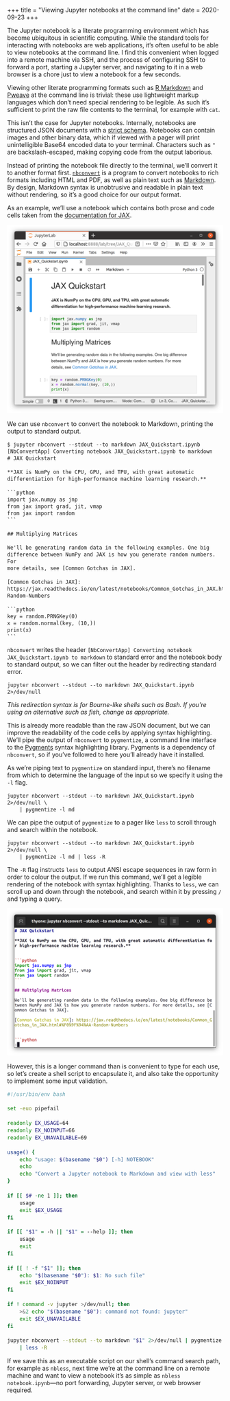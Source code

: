 +++
title = "Viewing Jupyter notebooks at the command line"
date = 2020-09-23
+++

The Jupyter notebook is a literate programming environment which has become
ubiquitous in scientific computing. While the standard tools for interacting
with notebooks are web applications, it’s often useful to be able to view
notebooks at the command line. I find this convenient when logged into a remote
machine via SSH, and the process of configuring SSH to forward a port, starting
a Jupyter server, and navigating to it in a web browser is a chore just to view
a notebook for a few seconds.

<!-- more -->

Viewing other literate programming formats such as [R Markdown] and [Pweave] at
the command line is trivial: these use lightweight markup languages which don’t
need special rendering to be legible. As such it’s sufficient to print the raw
file contents to the terminal, for example with `cat`.

This isn’t the case for Jupyter notebooks. Internally, notebooks are structured
JSON documents with a [strict schema][notebook schema]. Notebooks can contain
images and other binary data, which if viewed with a pager will print
unintelligible Base64 encoded data to your terminal. Characters such as `"` are
backslash-escaped, making copying code from the output laborious.

Instead of printing the notebook file directly to the terminal, we’ll convert it
to another format first. [`nbconvert`][nbconvert] is a program to convert
notebooks to rich formats including HTML and PDF, as well as plain text such as
[Markdown]. By design, Markdown syntax is unobtrusive and readable in plain text
without rendering, so it’s a good choice for our output format.

As an example, we’ll use a notebook which contains both prose and code cells
taken from the [documentation for JAX][jax docs].

![A Jupyter notebook rendered in JupyterLab](./notebook_in_jupyterlab.png "A Jupyter notebook rendered in JupyterLab")

We can use `nbconvert` to convert the notebook to Markdown, printing the output
to standard output.

    $ jupyter nbconvert --stdout --to markdown JAX_Quickstart.ipynb
    [NbConvertApp] Converting notebook JAX_Quickstart.ipynb to markdown
    # JAX Quickstart

    **JAX is NumPy on the CPU, GPU, and TPU, with great automatic
    differentiation for high-performance machine learning research.**

    ```python
    import jax.numpy as jnp
    from jax import grad, jit, vmap
    from jax import random
    ```

    ## Multiplying Matrices

    We'll be generating random data in the following examples. One big
    difference between NumPy and JAX is how you generate random numbers. For
    more details, see [Common Gotchas in JAX].

    [Common Gotchas in JAX]: https://jax.readthedocs.io/en/latest/notebooks/Common_Gotchas_in_JAX.html#%F0%9F%94%AA-Random-Numbers

    ```python
    key = random.PRNGKey(0)
    x = random.normal(key, (10,))
    print(x)
    ```

`nbconvert` writes the header
`[NbConvertApp] Converting notebook JAX_Quickstart.ipynb to markdown` to
standard error and the notebook body to standard output, so we can filter out
the header by redirecting standard error.

```
jupyter nbconvert --stdout --to markdown JAX_Quickstart.ipynb 2>/dev/null
```

_This redirection syntax is for Bourne-like shells such as Bash. If you’re using
an alternative such as fish, change as appropriate._

This is already more readable than the raw JSON document, but we can improve the
readability of the code cells by applying syntax highlighting. We’ll pipe the
output of `nbconvert` to `pygmentize`, a command line interface to the
[Pygments] syntax highlighting library. Pygments is a dependency of `nbconvert`,
so if you’ve followed to here you’ll already have it installed.

As we’re piping text to `pygmentize` on standard input, there’s no filename from
which to determine the language of the input so we specify it using the `-l`
flag.

```
jupyter nbconvert --stdout --to markdown JAX_Quickstart.ipynb 2>/dev/null \
    | pygmentize -l md
```

We can pipe the output of `pygmentize` to a pager like `less` to scroll through
and search within the notebook.

```
jupyter nbconvert --stdout --to markdown JAX_Quickstart.ipynb 2>/dev/null \
    | pygmentize -l md | less -R
```

The `-R` flag instructs `less` to output ANSI escape sequences in raw form in
order to colour the output. If we run this command, we’ll get a legible
rendering of the notebook with syntax highlighting. Thanks to `less`, we can
scroll up and down through the notebook, and search within it by pressing `/`
and typing a query.

![The output of nbless in a terminal emulator](./nbless_output.png "The output of nbless in a terminal emulator")

However, this is a longer command than is convenient to type for each use, so
let’s create a shell script to encapsulate it, and also take the opportunity to
implement some input validation.

```bash
#!/usr/bin/env bash

set -euo pipefail

readonly EX_USAGE=64
readonly EX_NOINPUT=66
readonly EX_UNAVAILABLE=69

usage() {
    echo "usage: $(basename "$0") [-h] NOTEBOOK"
    echo
    echo "Convert a Jupyter notebook to Markdown and view with less"
}

if [[ $# -ne 1 ]]; then
    usage
    exit $EX_USAGE
fi

if [[ "$1" = -h || "$1" = --help ]]; then
    usage
    exit
fi

if [[ ! -f "$1" ]]; then
    echo "$(basename "$0"): $1: No such file"
    exit $EX_NOINPUT
fi

if ! command -v jupyter >/dev/null; then
    >&2 echo "$(basename "$0"): command not found: jupyter"
    exit $EX_UNAVAILABLE
fi

jupyter nbconvert --stdout --to markdown "$1" 2>/dev/null | pygmentize -l md \
    | less -R
```

If we save this as an executable script on our shell’s command search path, for
example as `nbless`, next time we’re at the command line on a remote machine and
want to view a notebook it’s as simple as `nbless notebook.ipynb`—no port
forwarding, Jupyter server, or web browser required.

[jax docs]: https://jax.readthedocs.io/en/latest/notebooks/quickstart.html
[markdown]: https://daringfireball.net/projects/markdown/syntax
[nbconvert]: https://nbconvert.readthedocs.io/
[notebook schema]:
  https://github.com/jupyter/nbformat/blob/3af03b7804357d967aa035d677c5be64c8a86680/nbformat/v4/nbformat.v4.schema.json
[pweave]: http://mpastell.com/pweave/
[pygments]: https://pygments.org/
[r markdown]: https://rmarkdown.rstudio.com/
